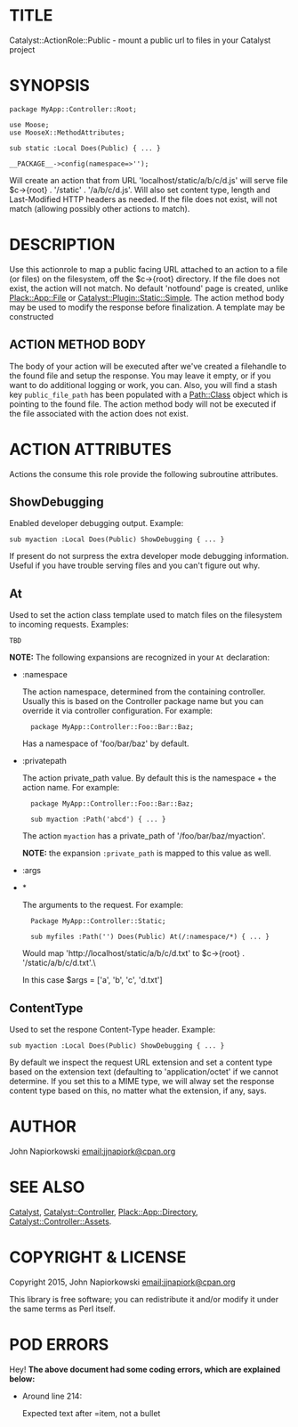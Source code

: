 # TITLE

Catalyst::ActionRole::Public - mount a public url to files in your Catalyst project

# SYNOPSIS

    package MyApp::Controller::Root;

    use Moose;
    use MooseX::MethodAttributes;

    sub static :Local Does(Public) { ... }

    __PACKAGE__->config(namespace=>'');

Will create an action that from URL 'localhost/static/a/b/c/d.js' will serve
file $c->{root} . '/static' . '/a/b/c/d.js'.  Will also set content type, length
and Last-Modified HTTP headers as needed.  If the file does not exist, will not
match (allowing possibly other actions to match).

# DESCRIPTION

Use this actionrole to map a public facing URL attached to an action to a file
(or files) on the filesystem, off the $c->{root} directory.  If the file does
not exist, the action will not match.  No default 'notfound' page is created,
unlike [Plack::App::File](https://metacpan.org/pod/Plack::App::File) or [Catalyst::Plugin::Static::Simple](https://metacpan.org/pod/Catalyst::Plugin::Static::Simple).  The action
method body may be used to modify the response before finalization.  A template
may be constructed 

## ACTION METHOD BODY

The body of your action will be executed after we've created a filehandle to
the found file and setup the response.  You may leave it empty, or if you want
to do additional logging or work, you can. Also, you will find a stash key 
`public_file_path` has been populated with a [Path::Class](https://metacpan.org/pod/Path::Class) object which is
pointing to the found file.  The action method body will not be executed if
the file associated with the action does not exist.

# ACTION ATTRIBUTES

Actions the consume this role provide the following subroutine attributes.

## ShowDebugging

Enabled developer debugging output.  Example:

    sub myaction :Local Does(Public) ShowDebugging { ... }

If present do not surpress the extra developer mode debugging information.  Useful
if you have trouble serving files and you can't figure out why.

## At 

Used to set the action class template used to match files on the filesystem to
incoming requests.  Examples:

    TBD

**NOTE:** The following expansions are recognized in your `At` declaration:

- :namespace

    The action namespace, determined from the containing controller.  Usually this
    is based on the Controller package name but you can override it via controller
    configuration.  For example:

        package MyApp::Controller::Foo::Bar::Baz;

    Has a namespace of 'foo/bar/baz' by default.

- :privatepath

    The action private\_path value.  By default this is the namespace + the action
    name.  For example:

        package MyApp::Controller::Foo::Bar::Baz;

        sub myaction :Path('abcd') { ... }

    The action `myaction` has a private\_path of '/foo/bar/baz/myaction'.

    **NOTE:** the expansion `:private_path` is mapped to this value as well.

- :args
- \*

    The arguments to the request.  For example:

        Package MyApp::Controller::Static;

        sub myfiles :Path('') Does(Public) At(/:namespace/*) { ... }

    Would map 'http://localhost/static/a/b/c/d.txt' to $c->{root} . '/static/a/b/c/d.txt'.\\

    In this case $args = \['a', 'b', 'c', 'd.txt'\]

## ContentType

Used to set the respone Content-Type header. Example:

    sub myaction :Local Does(Public) ShowDebugging { ... }

By default we inspect the request URL extension and set a content type based on
the extension text (defaulting to 'application/octet' if we cannot determine.  If
you set this to a MIME type, we will alway set the response content type based on
this, no matter what the extension, if any, says.

# AUTHOR

John Napiorkowski [email:jjnapiork@cpan.org](email:jjnapiork@cpan.org)

# SEE ALSO

[Catalyst](https://metacpan.org/pod/Catalyst), [Catalyst::Controller](https://metacpan.org/pod/Catalyst::Controller), [Plack::App::Directory](https://metacpan.org/pod/Plack::App::Directory),
[Catalyst::Controller::Assets](https://metacpan.org/pod/Catalyst::Controller::Assets).

# COPYRIGHT & LICENSE

Copyright 2015, John Napiorkowski [email:jjnapiork@cpan.org](email:jjnapiork@cpan.org)

This library is free software; you can redistribute it and/or modify it under
the same terms as Perl itself.

# POD ERRORS

Hey! **The above document had some coding errors, which are explained below:**

- Around line 214:

    Expected text after =item, not a bullet
